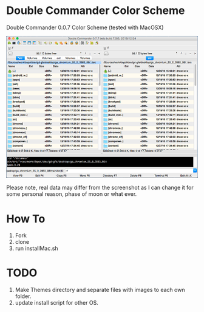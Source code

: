 # Double Commander Color Scheme
Double Commander 0.0.7 Color Scheme (tested with MacOSX)

![alt tag](https://raw.githubusercontent.com/andriitishchenko/DoubleCommanderColorScheme/master/scrn.png)

Please note, real data may differ from the screenshot as I can change it for some personal reason, phase of moon or what ever.  

# How To

1. Fork
2. clone
3. run installMac.sh

# TODO

1. Make Themes directory and separate files with images to each own folder.
2. update install script for other OS.
